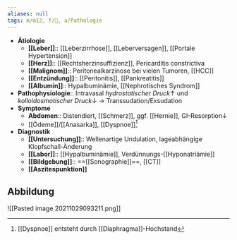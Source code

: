 ```yaml
---
aliases: null
tags: m/m12, f/💩, a/Pathologie
---
```

- **Ätiologie**
	- **[[Leber]]**:: [[Leberzirrhose]], [[Leberversagen]], [[Portale Hypertension]]
	- **[[Herz]]**:: [[Rechtsherzinsuffizienz]], Pericarditis constrictiva
	- **[[Malignom]]**:: Peritonealkarzinose bei vielen Tumoren, [[HCC]]
	- **[[Entzündung]]**:: [[Peritonitis]], [[Pankreatitis]]
	- **[[Albumin]]**:: Hypalbuminämie, [[Nephrotisches Syndrom]]
- **Pathophysiologie**:: Intravasal *hydrostatischer Druck*↑ und *kolloidosmotischer Druck*↓ → Transsudation/Exsudation
- **Symptome**
	- **Abdomen**:: Distendiert, [[Schmerz]], ggf. [[Hernie]], GI-Resorption↓ 
	- [[Ödeme]]/[[Anasarka]], [[Dyspnoe]][^1]
- **Diagnostik**
	- **[[Untersuchung]]**:: Wellenartige Undulation, lageabhängige Klopfschall-Änderung
	- **[[Labor]]**:: [[Hypalbuminämie]], Verdünnungs-[[Hyponatriämie]]
	- **[[Bildgebung]]**:: ==[[Sonographie]]==, [[CT]]
	- **[[Aszitespunktion]]**

## Abbildung
![[Pasted image 20211029093211.png]]

[^1]: [[Dyspnoe]] entsteht durch [[Diaphragma]]-Hochstand